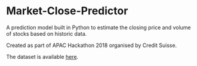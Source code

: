 # Market-Close-Predictor
A prediction model built in Python to estimate the closing price and volume of stocks based on historic data.

Created as part of APAC Hackathon 2018 organised by Credit Suisse.

The dataset is available [here](https://drive.google.com/drive/folders/1k743itLNnNY5O6POGV-zEIU7OaaBTh7j).
